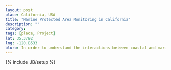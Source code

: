 ```yaml
---
layout: post
place: California, USA
title: "Marine Protected Area Monitoring in California"
description: ""
category: 
tags: [place, Project]
lat: 35.3792
lng: -120.8533
blurb: In order to understand the interactions between coastal and marine human uses and Marine Protected Areas (MPAs), we have worked with hundreds of commerical fisherman, charter boat operators and recreational ocean users to collect valuable socioeconomic data that will inform California's management of these important areas. 
---
```

{% include JB/setup %}
